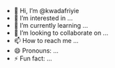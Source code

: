 - 👋 Hi, I’m @kwadafriyie
- 👀 I’m interested in ...
- 🌱 I’m currently learning ...
- 💞️ I’m looking to collaborate on ...
- 📫 How to reach me ...
- 😄 Pronouns: ...
- ⚡ Fun fact: ...

<!---
kwadafriyie/kwadafriyie is a ✨ special ✨ repository because its `README.md` (this file) appears on your GitHub profile.
You can click the Preview link to take a look at your changes.
--->
